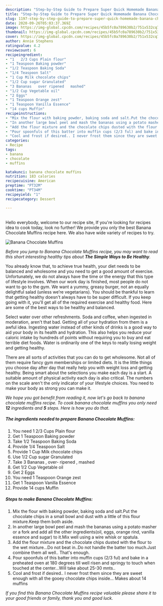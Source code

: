 ```yaml
---
description: "Step-by-Step Guide to Prepare Super Quick Homemade Banana Chocolate Muffins"
title: "Step-by-Step Guide to Prepare Super Quick Homemade Banana Chocolate Muffins"
slug: 1197-step-by-step-guide-to-prepare-super-quick-homemade-banana-chocolate-muffins
date: 2020-09-26T05:03:37.369Z
image: https://img-global.cpcdn.com/recipes/45b5fc0a789630b2/751x532cq70/banana-chocolate-muffins-recipe-main-photo.jpg
thumbnail: https://img-global.cpcdn.com/recipes/45b5fc0a789630b2/751x532cq70/banana-chocolate-muffins-recipe-main-photo.jpg
cover: https://img-global.cpcdn.com/recipes/45b5fc0a789630b2/751x532cq70/banana-chocolate-muffins-recipe-main-photo.jpg
author: Annie Stephens
ratingvalue: 4.2
reviewcount: 6
recipeingredient:
- "1   2/3 Cups Plain flour"
- "1 Teaspoon Baking powder"
- "1/2 Teaspoon Baking Soda"
- "1/4 Teaspoon Salt"
- "1 Cup Milk chocolate chips"
- "1/2 Cup sugar Granulated"
- "3 Bananas   over ripened   mashed"
- "1/2 Cup Vegetable oil"
- "2 Eggs"
- "1 Teaspoon Orange zest"
- "1 Teaspoon Vanilla Essence"
- "14 cups Muffin"
recipeinstructions:
- "Mix the flour with baking powder, baking soda and salt.Put the chocolate chips in a small bowl and dust with a little of this flour mixture.Keep them both aside."
- "In another large bowl peel and mash the bananas using a potato masher or a fork and add all the other ingredients(oil, eggs, orange rind, vanilla essence and sugar) to it.Mix well using a wire whisk or spatula."
- "Add the flour mixture and the chocolate chips dusted with the flour to the wet mixture...Do not beat in..Do not handle the batter too much.Just combine them all well.. That&#39;s enough."
- "Pour spoonfuls of this batter into muffin cups (2/3 ful) and bake in a preheated oven at 180 degrees till well risen and springy to touch when touched at the center...Will take about 25-30 mnts.."
- "Cool and frost if desired.. I never frost them since they are sweet enough with all the gooey chocolate chips inside... Makes about 14 muffins"
categories:
- Recipe
tags:
- banana
- chocolate
- muffins

katakunci: banana chocolate muffins 
nutrition: 183 calories
recipecuisine: American
preptime: "PT32M"
cooktime: "PT34M"
recipeyield: "1"
recipecategory: Dessert

---
```

<br>
Hello everybody, welcome to our recipe site, If you're looking for recipes idea to cook today, look no further! We provide you only the best Banana Chocolate Muffins recipe here. We also have wide variety of recipes to try.
<br>


![Banana Chocolate Muffins](https://img-global.cpcdn.com/recipes/45b5fc0a789630b2/751x532cq70/banana-chocolate-muffins-recipe-main-photo.jpg)

<i>Before you jump to Banana Chocolate Muffins recipe, you may want to read this short interesting healthy tips about <strong>The Simple Ways to Be Healthy</strong>.</i>

You already know that, to achieve true health, your diet needs to be balanced and wholesome and you need to get a good amount of exercise. Unfortunately, we do not always have the time or the energy that this type of lifestyle involves. When our work day is finished, most people do not want to go to the gym. We want a yummy, greasy burger, not an equally delightful salad (unless we’re vegetarians). You should be thankful to learn that getting healthy doesn't always have to be super difficult. If you keep going with it, you'll get all of the required exercise and healthy food. Here are some of the best ways to be healthy and balanced.

Select water over other refreshments. Soda and coffee, when ingested in moderation, aren't that bad. Getting all of your hydration from them is a awful idea. Ingesting water instead of other kinds of drinks is a good way to aid your body in its health and hydration. This also helps you reduce your caloric intake by hundreds of points without requiring you to buy and eat terrible diet foods. Water is ordinarily one of the keys to really losing weight and getting healthy.

There are all sorts of activities that you can do to get wholesome. Not all of them require fancy gym memberships or limited diets. It is the little things you choose day after day that really help you with weight loss and getting healthy. Being smart about the selections you make each day is a start. A suitable amount of physical activity each day is also critical. The numbers on the scale aren't the only indicator of your lifestyle choices. You need to make your body as strong you can make it. 


<i>We hope you got benefit from reading it, now let's go back to banana chocolate muffins recipe. To cook banana chocolate muffins you only need <strong>12</strong> ingredients and <strong>5</strong> steps. Here is how you do that.
</i>

##### The ingredients needed to prepare Banana Chocolate Muffins:

1. You need 1   2/3 Cups Plain flour
1. Get 1 Teaspoon Baking powder
1. Take 1/2 Teaspoon Baking Soda
1. Provide 1/4 Teaspoon Salt
1. Provide 1 Cup Milk chocolate chips
1. Use 1/2 Cup sugar Granulated
1. Take 3 Bananas ,  over- ripened ,  mashed
1. Get 1/2 Cup Vegetable oil
1. Get 2 Eggs
1. You need 1 Teaspoon Orange zest
1. Get 1 Teaspoon Vanilla Essence
1. Provide 14 cups Muffin


##### Steps to make Banana Chocolate Muffins:

1. Mix the flour with baking powder, baking soda and salt.Put the chocolate chips in a small bowl and dust with a little of this flour mixture.Keep them both aside.
1. In another large bowl peel and mash the bananas using a potato masher or a fork and add all the other ingredients(oil, eggs, orange rind, vanilla essence and sugar) to it.Mix well using a wire whisk or spatula.
1. Add the flour mixture and the chocolate chips dusted with the flour to the wet mixture...Do not beat in..Do not handle the batter too much.Just combine them all well.. That&#39;s enough.
1. Pour spoonfuls of this batter into muffin cups (2/3 ful) and bake in a preheated oven at 180 degrees till well risen and springy to touch when touched at the center...Will take about 25-30 mnts..
1. Cool and frost if desired.. I never frost them since they are sweet enough with all the gooey chocolate chips inside... Makes about 14 muffins


<i>If you find this Banana Chocolate Muffins recipe valuable please share it to your good friends or family, thank you and good luck.</i>
